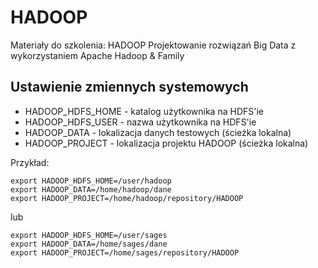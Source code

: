 # HADOOP
Materiały do szkolenia: HADOOP Projektowanie rozwiązań Big Data z wykorzystaniem Apache Hadoop &amp; Family

## Ustawienie zmiennych systemowych

* HADOOP_HDFS_HOME - katalog użytkownika na HDFS'ie
* HADOOP_HDFS_USER - nazwa użytkownika na HDFS'ie
* HADOOP_DATA - lokalizacja danych testowych (ścieżka lokalna)
* HADOOP_PROJECT - lokalizacja projektu HADOOP (ścieżka lokalna)

Przykład:

```
export HADOOP_HDFS_HOME=/user/hadoop
export HADOOP_DATA=/home/hadoop/dane
export HADOOP_PROJECT=/home/hadoop/repository/HADOOP
```

lub

```
export HADOOP_HDFS_HOME=/user/sages
export HADOOP_DATA=/home/sages/dane
export HADOOP_PROJECT=/home/sages/repository/HADOOP
```
